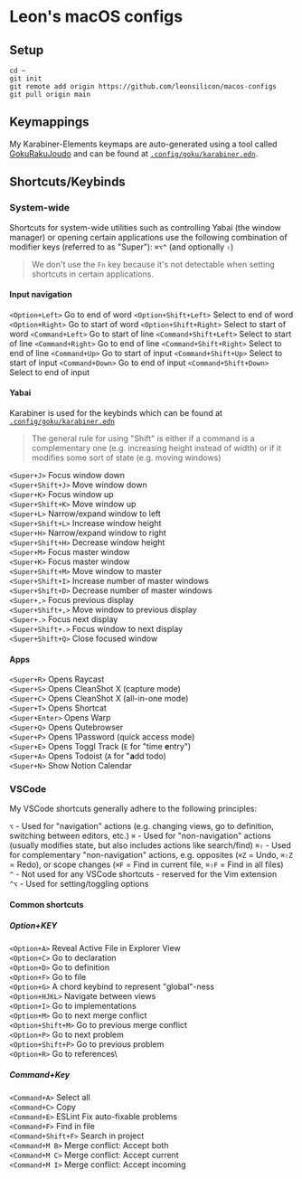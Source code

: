 # Leon's macOS configs

## Setup

```shell
cd ~
git init
git remote add origin https://github.com/leonsilicon/macos-configs
git pull origin main
```

## Keymappings

My Karabiner-Elements keymaps are auto-generated using a tool called [GokuRakuJoudo](https://github.com/yqrashawn/GokuRakuJoudo) and can be found at [`.config/goku/karabiner.edn`](./.config/goku/karabiner.edn).

## Shortcuts/Keybinds

### System-wide

Shortcuts for system-wide utilities such as controlling Yabai (the window manager) or opening certain applications use the following combination of modifier keys (referred to as "Super"): `⌘⌥^` (and optionally `⇧`)

> We don't use the `Fn` key because it's not detectable when setting shortcuts in certain applications.

#### Input navigation

`<Option+Left>` Go to end of word
`<Option+Shift+Left>` Select to end of word
`<Option+Right>` Go to start of word
`<Option+Shift+Right>` Select to start of word
`<Command+Left>` Go to start of line
`<Command+Shift+Left>` Select to start of line
`<Command+Right>` Go to end of line
`<Command+Shift+Right>` Select to end of line
`<Command+Up>` Go to start of input
`<Command+Shift+Up>` Select to start of input
`<Command+Down>` Go to end of input
`<Command+Shift+Down>` Select to end of input

#### Yabai

Karabiner is used for the keybinds which can be found at [`.config/goku/karabiner.edn`](./.config/goku/karabiner.edn)

> The general rule for using "Shift" is either if a command is a complementary one (e.g. increasing height instead of width) or if it modifies some sort of state (e.g. moving windows)

`<Super+J>` Focus window down\
`<Super+Shift+J>` Move window down\
`<Super+K>` Focus window up\
`<Super+Shift+K>` Move window up\
`<Super+L>` Narrow/expand window to left\
`<Super+Shift+L>` Increase window height\
`<Super+H>` Narrow/expand window to right\
`<Super+Shift+H>` Decrease window height\
`<Super+M>` Focus master window\
`<Super+K>` Focus master window\
`<Super+Shift+M>` Move window to master\
`<Super+Shift+I>` Increase number of master windows\
`<Super+Shift+D>` Decrease number of master windows\
`<Super+,>` Focus previous display\
`<Super+Shift+,>` Move window to previous display\
`<Super+.>` Focus next display\
`<Super+Shift+.>` Focus window to next display\
`<Super+Shift+Q>` Close focused window

#### Apps

`<Super+R>` Opens Raycast\
`<Super+S>` Opens CleanShot X (capture mode)\
`<Super+C>` Opens CleanShot X (all-in-one mode)\
`<Super+T>` Opens Shortcat\
`<Super+Enter>` Opens Warp\
`<Super+Q>` Opens Qutebrowser\
`<Super+P>` Opens 1Password (quick access mode)\
`<Super+E>` Opens Toggl Track (`E` for "time **e**ntry")\
`<Super+A>` Opens Todoist (`A` for "**a**dd todo)\
`<Super+N>` Show Notion Calendar

### VSCode

My VSCode shortcuts generally adhere to the following principles:

`⌥` - Used for "navigation" actions (e.g. changing views, go to definition, switching between editors, etc.)
`⌘` - Used for "non-navigation" actions (usually modifies state, but also includes actions like search/find)
`⌘⇧` - Used for complementary "non-navigation" actions, e.g. opposites (`⌘Z` = Undo, `⌘⇧Z` = Redo), or scope changes (`⌘F` = Find in current file, `⌘⇧F` = Find in all files)\
`^` - Not used for any VSCode shortcuts - reserved for the Vim extension\
`^⌥` - Used for setting/toggling options

#### Common shortcuts

##### Option+KEY

`<Option+A>` Reveal Active File in Explorer View\
`<Option+C>` Go to declaration\
`<Option+D>` Go to definition\
`<Option+F>` Go to file\
`<Option+G>` A chord keybind to represent "global"-ness\
`<Option+HJKL>` Navigate between views\
`<Option+I>` Go to implementations\
`<Option+M>` Go to next merge conflict\
`<Option+Shift+M>` Go to previous merge conflict\
`<Option+P>` Go to next problem\
`<Option+Shift+P>` Go to previous problem\
`<Option+R>` Go to references\

##### Command+Key

`<Command+A>` Select all\
`<Command+C>` Copy\
`<Command+E>` ESLint Fix auto-fixable problems\
`<Command+F>` Find in file\
`<Command+Shift+F>` Search in project\
`<Command+M B>` Merge conflict: Accept both\
`<Command+M C>` Merge conflict: Accept current\
`<Command+M I>` Merge conflict: Accept incoming

